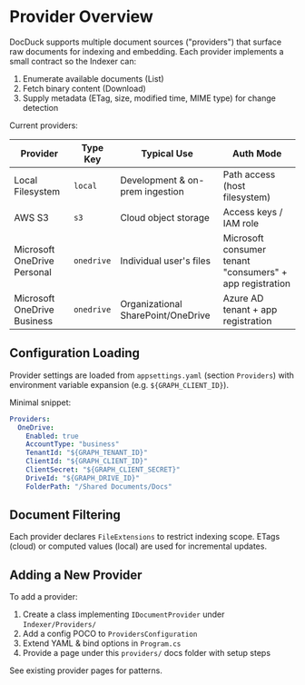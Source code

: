 # Provider Overview

DocDuck supports multiple document sources ("providers") that surface raw documents for indexing and embedding.
Each provider implements a small contract so the Indexer can:

1. Enumerate available documents (List)
2. Fetch binary content (Download)
3. Supply metadata (ETag, size, modified time, MIME type) for change detection

Current providers:

| Provider | Type Key | Typical Use | Auth Mode |
|----------|----------|-------------|-----------|
| Local Filesystem | `local` | Development & on-prem ingestion | Path access (host filesystem) |
| AWS S3 | `s3` | Cloud object storage | Access keys / IAM role |
| Microsoft OneDrive Personal | `onedrive` | Individual user's files | Microsoft consumer tenant "consumers" + app registration |
| Microsoft OneDrive Business | `onedrive` | Organizational SharePoint/OneDrive | Azure AD tenant + app registration |

## Configuration Loading
Provider settings are loaded from `appsettings.yaml` (section `Providers`) with environment variable expansion (e.g. `${GRAPH_CLIENT_ID}`).

Minimal snippet:

```yaml
Providers:
  OneDrive:
    Enabled: true
    AccountType: "business"
    TenantId: "${GRAPH_TENANT_ID}"
    ClientId: "${GRAPH_CLIENT_ID}"
    ClientSecret: "${GRAPH_CLIENT_SECRET}"
    DriveId: "${GRAPH_DRIVE_ID}"
    FolderPath: "/Shared Documents/Docs"
```

## Document Filtering
Each provider declares `FileExtensions` to restrict indexing scope. ETags (cloud) or computed values (local) are used for incremental updates.

## Adding a New Provider
To add a provider:

1. Create a class implementing `IDocumentProvider` under `Indexer/Providers/`
2. Add a config POCO to `ProvidersConfiguration`
3. Extend YAML & bind options in `Program.cs`
4. Provide a page under this `providers/` docs folder with setup steps

See existing provider pages for patterns.
